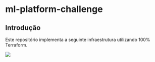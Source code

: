 # ml-platform-challenge

## Introdução

Este repositório implementa a seguinte infraestrutura utilizando 100% Terraform.

<img src="https://i.imgur.com/9q0uZIv.png">
